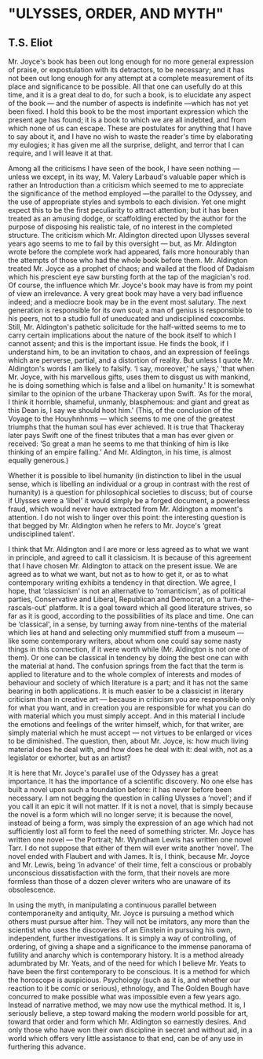 # **"ULYSSES, ORDER, AND MYTH"**

## T.S. Eliot

Mr. Joyce's book has been out long enough for no more general expression of praise, or expostulation with its detractors, to be necessary; and it has not been out long enough for any attempt at a complete measurement of its place and significance to be possible. All that one can usefully do at this time, and it is a great deal to do, for such a book, is to elucidate any aspect of the book — and the number of aspects is indefinite —which has not yet been fixed. I hold this book to be the most important expression which the present age has found; it is a book to which we are all indebted, and from which none of us can escape. These are postulates for anything that I have to say about it, and I have no wish to waste the reader's time by elaborating my eulogies; it has given me all the surprise, delight, and terror that I can require, and I will leave it at that.

Among all the criticisms I have seen of the book, I have seen nothing — unless we except, in its way, M. Valery Larbaud's valuable paper which is rather an Introduction than a criticism which seemed to me to appreciate the significance of the method employed —the parallel to the Odyssey, and the use of appropriate styles and symbols to each division. Yet one might expect this to be the first peculiarity to attract attention; but it has been treated as an amusing dodge, or scaffolding erected by the author for the purpose of disposing his realistic tale, of no interest in the completed structure. The criticism which Mr. Aldington directed upon Ulysses several years ago seems to me to fail by this oversight — but, as Mr. Aldington wrote before the complete work had appeared, fails more honourably than the attempts of those who had the whole book before them. Mr. Aldington treated Mr. Joyce as a prophet of chaos; and wailed at the flood of Dadaism which his prescient eye saw bursting forth at the tap of the magician's rod. Of course, the influence which Mr. Joyce's book may have is from my point of view an irrelevance. A very great book may have a very bad influence indeed; and a mediocre book may be in the event most salutary. The next generation is responsible for its own soul; a man of genius is responsible to his peers, not to a studio full of uneducated and undisciplined coxcombs. Still, Mr. Aldington's pathetic solicitude for the half-witted seems to me to carry certain implications about the nature of the book itself to which I cannot assent; and this is the important issue. He finds the book, if I understand him, to be an invitation to chaos, and an expression of feelings which are perverse, partial, and a distortion of reality. But unless I quote Mr. Aldington's words I am likely to falsify. ‘I say, moreover,' he says,' ‘that when Mr. Joyce, with his marvellous gifts, uses them to disgust us with mankind, he is doing something which is false and a libel on humanity.' It is somewhat similar to the opinion of the urbane Thackeray upon Swift. ‘As for the moral, I think it horrible, shameful, unmanly, blasphemous: and giant and great as this Dean is, I say we should hoot him.' (This, of the conclusion of the Voyage to the Houyhnhnms — which seems to me one of the greatest triumphs that the human soul has ever achieved. It is true that Thackeray later pays Swift one of the finest tributes that a man has ever given or received: ‘So great a man he seems to me that thinking of him is like thinking of an empire falling.' And Mr. Aldington, in his time, is almost equally generous.)

Whether it is possible to libel humanity (in distinction to libel in the usual sense, which is libelling an individual or a group in contrast with the rest of humanity) is a question for philosophical societies to discuss; but of course if Ulysses were a ‘libel' it would simply be a forged document, a powerless fraud, which would never have extracted from Mr. Aldington a moment's attention. I do not wish to linger over this point: the interesting question is that begged by Mr. Aldington when he refers to Mr. Joyce's ‘great undisciplined talent'.

I think that Mr. Aldington and I are more or less agreed as to what we want in principle, and agreed to call it classicism. It is because of this agreement that I have chosen Mr. Aldington to attack on the present issue. We are agreed as to what we want, but not as to how to get it, or as to what contemporary writing exhibits a tendency in that direction. We agree, I hope, that ‘classicism' is not an alternative to ‘romanticism', as of political parties, Conservative and Liberal, Republican and Democrat, on a ‘turn-the-rascals-out' platform. It is a goal toward which all good literature strives, so far as it is good, according to the possibilities of its place and time. One can be ‘classical', in a sense, by turning away from nine-tenths of the mater­ial which lies at hand and selecting only mummified stuff from a museum — like some contemporary writers, about whom one could say some nasty things in this connection, if it were worth while (Mr. Aldington is not one of them). Or one can be classical in tendency by doing the best one can with the material at hand. The confusion springs from the fact that the term is applied to literature and to the whole complex of interests and modes of behaviour and society of which literature is a part; and it has not the same bearing in both applications. It is much easier to be a classicist in literary criticism than in creative art — because in criticism you are responsible only for what you want, and in creation you are responsible for what you can do with material which you must simply accept. And in this material I include the emotions and feelings of the writer himself, which, for that writer, are simply material which he must accept — not virtues to be enlarged or vices to be diminished. The question, then, about Mr. Joyce, is: how much living material does he deal with, and how does he deal with it: deal with, not as a legislator or exhorter, but as an artist?

It is here that Mr. Joyce's parallel use of the Odyssey has a great importance. It has the importance of a scientific discovery. No one else has built a novel upon such a foundation before: it has never before been necessary. I am not begging the question in calling Ulysses a ‘novel'; and if you call it an epic it will not matter. If it is not a novel, that is simply because the novel is a form which will no longer serve; it is because the novel, instead of being a form, was simply the expression of an age which had not sufficiently lost all form to feel the need of something stricter. Mr. Joyce has written one novel — the Portrait; Mr. Wyndham Lewis has written one novel Tarr. I do not suppose that either of them will ever write another ‘novel'. The novel ended with Flaubert and with James. It is, I think, because Mr. Joyce and Mr. Lewis, being ‘in advance' of their time, felt a conscious or probably unconscious dissatisfaction with the form, that their novels are more formless than those of a dozen clever writers who are unaware of its obsolescence.

In using the myth, in manipulating a continuous parallel between contemporaneity and antiquity, Mr. Joyce is pursuing a method which others must pursue after him. They will not be imitators, any more than the scientist who uses the discoveries of an Einstein in pursuing his own, independent, further investigations. It is simply a way of controlling, of ordering, of giving a shape and a significance to the immense panorama of futility and anarchy which is contemporary history. It is a method already adumbrated by Mr. Yeats, and of the need for which I believe Mr. Yeats to have been the first contemporary to be conscious. It is a method for which the horoscope is auspicious. Psychology (such as it is, and whether our reaction to it be comic or serious), ethnology, and The Golden Bough have concurred to make possible what was impossible even a few years ago. Instead of narrative method, we may now use the mythical method. It is, I seriously believe, a step toward making the modern world possible for art, toward that order and form which Mr. Aldington so earnestly desires. And only those who have won their own discipline in secret and without aid, in a world which offers very little assistance to that end, can be of any use in furthering this advance.